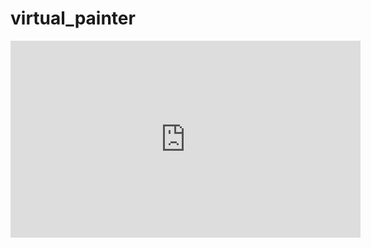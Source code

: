 # virtual_painter

   <iframe width="560" height="315"
src="https://youtu.be/NItD3hdl-rk" 
frameborder="0" 
allow="accelerometer; autoplay; encrypted-media; gyroscope; picture-in-picture" 
allowfullscreen></iframe>
